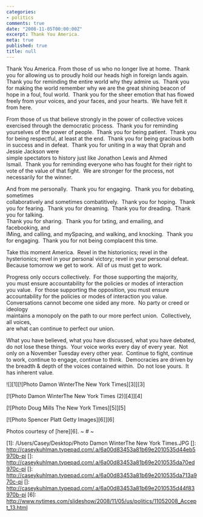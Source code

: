 ```yaml
---
categories:
- politics
comments: true
date: "2008-11-05T00:00:00Z"
excerpt: Thank You America.
meta: true
published: true
title: null
---
```


Thank You America. 
From those of us who no longer live at home.  Thank you for allowing us to proudly hold our heads high in foreign lands again.  Thank you for reminding the entire world why they admire us.  Thank you for making the world remember why we are the great shining beacon of hope in a foul, foul world.  Thank you for the sheer emotion that has flowed freely from your voices, and your faces, and your hearts.  We have felt it from here.

From those of us that believe strongly in the power of collective voices exercised through the democratic process.  Thank you for reminding yourselves of the power of people.  Thank you for being patient.  Thank you for being respectful, at least at the end.  Thank you for being gracious both in success and in defeat.  Thank you for uniting in a way that Oprah and Jessie Jackson were  
simple spectators to history just like Jonathon Lewis and Ahmed  
Ismail.  Thank you for reminding everyone who has fought for their right to vote of the value of that fight.  We are stronger for the process, not necessarily for the winner.

And from me personally.  Thank you for engaging.  Thank you for debating, sometimes  
collaboratively and sometimes combatitively.  Thank you for hoping.  Thank you for fearing.  Thank you for dreaming.  Thank you for dreading.  Thank you for talking.   
Thank you for sharing.  Thank you for txting, and emailing, and facebooking, and  
IMing, and calling, and mySpacing, and walking, and knocking.  Thank you  
for engaging.  Thank you for not being complacent this time.  

Take this moment America.  
Revel in the historionics; revel in the hysterionics; revel in your personal victory; revel in your personal defeat.  Because tomorrow we get to work.  All of us must get to work.  

Progress only occurs collectively.  For those supporting the majority,  
you must ensure accountability for the policies or modes of interaction  
you value.  For those supporting the opposition, you must ensure  
accountability for the policies or modes of interaction you value.   
Conversations cannot become one sided any more.  No party or creed or ideology  
maintains a monopoly on the path to our more perfect union.  Collectively, all voices,  
are what can continue to perfect our union. 

What you have believed, what you have discussed, what you have debated, do not lose these things.  Your voice works every day of every year.  Not only on a November Tuesday every other year.  Continue to fight, continue to work, continue to engage, continue to think.  Democracies are driven by the breadth & depth of the voices contained within.  Do not lose yours.  It has inherent value.

![][1][![Photo Damon WinterThe New York Times][3]][3]

[![Photo Damon WinterThe New York Times (2)][4]][4]

[![Photo Doug Mills The New York Times][5]][5]

[![Photo Spencer Platt Getty Images][6]][6]

Photos courtesy of [here][6]. 
~ # ~

 [1]: /Users/Casey/Desktop/Photo Damon WinterThe New York Times.JPG
 []: http://caseykuhlman.typepad.com/.a/6a00d83453a81b69e2010535d44eb5970b-pi
 []: http://caseykuhlman.typepad.com/.a/6a00d83453a81b69e2010535da70ed970c-pi
 []: http://caseykuhlman.typepad.com/.a/6a00d83453a81b69e2010535da713a970c-pi
 []: http://caseykuhlman.typepad.com/.a/6a00d83453a81b69e2010535d44f83970b-pi
 [6]: http://www.nytimes.com/slideshow/2008/11/05/us/politics/11052008_Accept_13.html